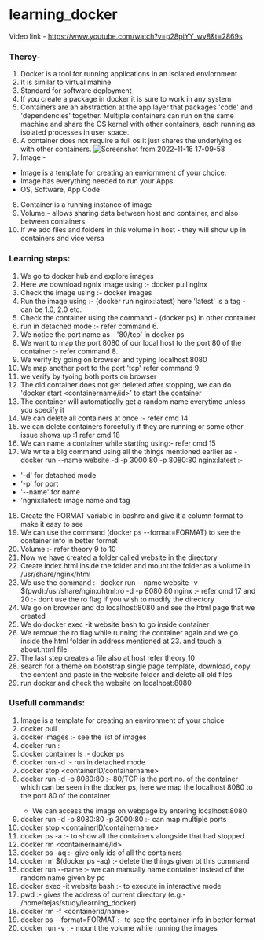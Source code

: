 # learning_docker

Video link - https://www.youtube.com/watch?v=p28piYY_wv8&t=2869s

### Theroy-
1. Docker is a tool for running applications in an isolated enviornment
2. It is similar to virtual mahine
3. Standard for software deployment
4. If you create a package in docker it is sure to work in any system
5. Containers are an abstraction at the app layer that packages 'code' and 'dependencies' together. Multiple containers can run on the same machine and share the OS kernel with other containers, each running as isolated processes in user space.
6. A container does not require a full os it just shares the underlying os with other containers.
 ![Screenshot from 2022-11-16 17-09-58](https://user-images.githubusercontent.com/67382565/202233330-61015c0e-c85c-44bc-8a1b-0aa59fd2cdc9.png)
7. Image - 
* Image is a template for creating an enviornment of your choice.
* Image has everything needed to run your Apps.
* OS, Software, App Code
8. Container is a running instance of image
9. Volume:- allows sharing data between host and container, and also between containers
10. If we add files and folders in this volume in host - they will show up in containers and vice versa

### Learning steps:
1. We go to docker hub and explore images
2. Here we download ngnix image using :- docker pull nginx
3. Check the image using :- docker images
4. Run the image using :- (docker run nginx:latest)  here 'latest' is a tag - can be 1.0, 2.0 etc.
5. Check the container using the command - (docker ps) in other container
6. run in detached mode :- refer command 6.
7. We notice the port name as - '80/tcp' in docker ps
8. We want to map the port 8080 of our local host to the port 80 of the container :- refer command 8.
9. We verify by going on browser and typing localhost:8080
10. We map another port to the port 'tcp' refer command 9.
11. we verify by tyoing both ports on browser
12. The old container does not get deleted after stopping, we can do 'docker start <containername/id>' to start the container
13. The container will automatically get a random name everytime unless you specify it 
14. We can delete all containers at once :- refer cmd 14
15. we can delete containers forcefully if they are running or some other issue shows up :1 refer cmd 18
16. We can name a container while starting using:- refer cmd 15
17. We write a big command using all the things mentioned earlier as - docker run --name website -d -p 3000:80 -p 8080:80 nginx:latest :-
* '-d' for detached mode
* '-p' for port
* '--name' for name
* 'ngnix:latest: image name and tag
18. Create the FORMAT variable in bashrc and give it a column format to make it easy to see
19. We can use the command (docker ps --format=FORMAT) to see the container info in better format 
20. Volume :- refer theory 9 to 10
21. Now we have created a folder called website in the directory
22. Create index.html inside the folder and mount the folder as a volume in /usr/share/nginx/html
23. We use the command :- docker run --name website -v $(pwd):/usr/share/nginx/html:ro -d -p 8080:80 nginx :- refer cmd 17 and 20 :- dont use the ro flag if you wish to modify the directory
24. We go on browser and do localhost:8080 and see the html page that we created
25. We do docker exec -it website bash to go inside container
26. We remove the ro flag while running the container again and we go inside the html folder in address mentioned at 23. and touch a about.html file 
27. The last step creates a file also at host refer theory 10
28. search for a theme on bootstrap single page template, download, copy the content and paste in the website folder and delete all old files
29. run docker and check the website on localhost:8080 


### Usefull commands:

1. Image is a template for creating an environment of your choice
2. docker pull <imageName>
3. docker images :- see the list of images
4. docker run <imagename>:<tag>
5. docker container ls :- docker ps
6. docker run -d <imageName> :- run in detached mode
7. docker stop <containerID/containername>
8. docker run -d -p 8080:80 <imageName> :-  80/TCP is the port no. of the container which can be seen in the docker ps, here we map the localhost 8080 to the port 80 of the container
   * We can access the image on webpage by entering localhost:8080
9. docker run -d -p 8080:80 -p 3000:80 <imageName> :- can map multiple ports
10. docker stop <containerID/containername>
11. docker ps -a :-  to show all the containers alongside that had stopped
12. docker rm <containername/id>
13. docker ps -aq :- give only ids of all the containers
14. docker rm $(docker ps -aq) :- delete the things given bt this command
15. docker run --name <containerName> <imageName>:- we can manually name container instead of the random name given by pc
16. docker exec -it website bash :- to execute in interactive mode
17. pwd :- gives the address of current directory (e.g.- /home/tejas/study/learning_docker) 
18. docker rm -f <containerid/name>
19. docker ps --format=FORMAT :- to see the container info in better format
20. docker run -v <addressOfTheFolderInHOST>:<addressOfTheFolderInDocker> <imageName> - mount the volume while running the images

